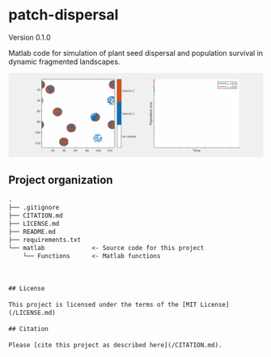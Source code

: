 # patch-dispersal

Version 0.1.0

Matlab code for simulation of plant seed dispersal and population survival in dynamic fragmented landscapes.

![example run](https://github.com/jelletreep/patch-dispersal/blob/master/example.gif)

## Project organization

```
.
├── .gitignore
├── CITATION.md
├── LICENSE.md
├── README.md
├── requirements.txt
└── matlab             <- Source code for this project
    └── Functions      <- Matlab functions



## License

This project is licensed under the terms of the [MIT License](/LICENSE.md)

## Citation

Please [cite this project as described here](/CITATION.md).
